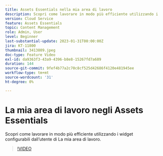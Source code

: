 ```yaml
---
title: Assets Essentials nella mia area di lavoro
description: Scopri come lavorare in modo più efficiente utilizzando i widget configurabili dall’utente di La mia area di lavoro.
version: Cloud Service
feature: Assets Essentials
topic: Content Management
role: Admin, User
level: Beginner
last-substantial-update: 2023-01-31T00:00:00Z
jira: KT-11800
thumbnail: 3413809.jpeg
doc-type: Feature Video
exl-id: da9363f3-43a9-4396-b8e8-15267fd7a689
duration: 144
source-git-commit: 9fef4b77a2c70c8cf525d42686f4120e481945ee
workflow-type: tm+mt
source-wordcount: '31'
ht-degree: 0%

---
```


# La mia area di lavoro negli Assets Essentials

Scopri come lavorare in modo più efficiente utilizzando i widget configurabili dall’utente di La mia area di lavoro.

>[!VIDEO](https://video.tv.adobe.com/v/3413809?quality=12&learn=on)
